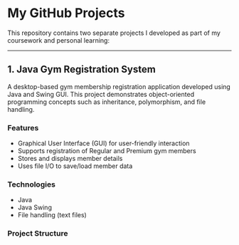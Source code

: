 # My GitHub Projects

This repository contains two separate projects I developed as part of my coursework and personal learning:

---

## 1. Java Gym Registration System

A desktop-based gym membership registration application developed using Java and Swing GUI. This project demonstrates object-oriented programming concepts such as inheritance, polymorphism, and file handling.

### Features
- Graphical User Interface (GUI) for user-friendly interaction
- Supports registration of Regular and Premium gym members
- Stores and displays member details
- Uses file I/O to save/load member data

### Technologies
- Java
- Java Swing
- File handling (text files)

### Project Structure
